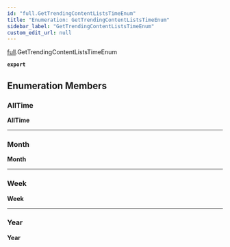 ```yaml
---
id: "full.GetTrendingContentListsTimeEnum"
title: "Enumeration: GetTrendingContentListsTimeEnum"
sidebar_label: "GetTrendingContentListsTimeEnum"
custom_edit_url: null
---
```


[full](../namespaces/full.md).GetTrendingContentListsTimeEnum

**`export`**

## Enumeration Members

### AllTime

 **AllTime**

___

### Month

 **Month**

___

### Week

 **Week**

___

### Year

 **Year**
